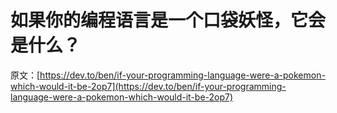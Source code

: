 # 如果你的编程语言是一个口袋妖怪，它会是什么？

原文：[https://dev.to/ben/if-your-programming-language-were-a-pokemon-which-would-it-be-2op7](https://dev.to/ben/if-your-programming-language-were-a-pokemon-which-would-it-be-2op7)